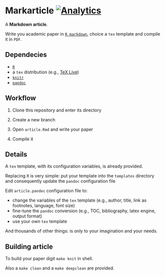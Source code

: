 Markarticle [![Analytics](https://ga-beacon.appspot.com/UA-49657176-1/markarticle)](https://github.com/igrigorik/ga-beacon)
===========

A **Markdown article**.

Write you academic paper in [`R markdown`](http://www.rstudio.com/ide/docs/r_markdown), choice a `tex` template and compile it in `PDF`.

Dependecies
-----------

- [`R`](http://www.r-project.org)
- a `tex` distribution (e.g., [TeX Live](http://www.tug.org/texlive))
- [`knitr`](https://github.com/yihui/knitr‎)
- [`pandoc`](http://johnmacfarlane.net/pandoc)

Workflow
--------

1. Clone this repository and enter its directory

2. Create a new branch

3. Open `article.Rmd` and write your paper

4. Compile it

Details
-------

A `tex` template, with its configuration variables, is already provided.

Replacing it is very simple: put your template into the `templates` directory and consequently update the `pandoc` configuration file

Edit `article.pandoc` configuration file to:

- change the variables of the `tex` template (e.g., author, title, link as footnotes, language, font size)
- fine-tune the `pandoc` conversion (e.g., TOC, bibliography, latex engine, output format)
- use your own `tex` template

And thousands of other things: is only to your imagination and your needs.

Building article
----------------

To build your paper digit `make knit` in shell.

Also a `make clean` and a `make deepclean` are provided.
